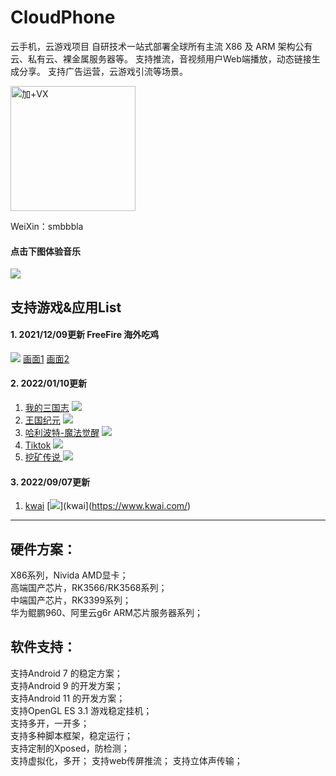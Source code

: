 # CloudPhone
云手机，云游戏项目
自研技术一站式部署全球所有主流 X86 及 ARM 架构公有云、私有云、裸金属服务器等。
支持推流，音视频用户Web端播放，动态链接生成分享。
支持广告运营，云游戏引流等场景。

<img src="https://s1.ax1x.com/2022/09/24/xAMqCq.png" width="200" height="200" alt="加+VX" /></br>

WeiXin：smbbbla 

#### 点击下图体验音乐

[![](https://s1.ax1x.com/2022/09/22/xkp63t.png)](https://share.api.weibo.cn/share/337256782,4816572054505605.html?weibo_id=4816572054505605)


## 支持游戏&应用List

#### 1. 2021/12/09更新 FreeFire 海外吃鸡
[![](https://s1.ax1x.com/2022/09/24/xAQZrD.png)](https://s3.bmp.ovh/imgs/2021/12/b49a58f0cfd130ce.png)
[画面1](https://s3.bmp.ovh/imgs/2021/12/b49a58f0cfd130ce.png)
[画面2](https://s3.bmp.ovh/imgs/2021/12/31695c96cb95871d.png)

#### 2. 2022/01/10更新 
1. [我的三国志](https://news.spyouxi.com/udo0kg8p/)
[![](https://s1.ax1x.com/2022/09/24/xAQk26.png)](https://news.spyouxi.com/udo0kg8p/)
2. [王国纪元](https://lm.176.com/)
[![](https://s1.ax1x.com/2022/09/24/xAQeqe.png)](https://lm.176.com/)
3. [哈利波特-魔法觉醒](http://www.harrypottermagicawakened.com/cn/)
[![](https://s1.ax1x.com/2022/09/24/xAQnVH.png)](http://www.harrypottermagicawakened.com/cn/)
4. [Tiktok](https://www.tiktok.com/)
[![](https://s1.ax1x.com/2022/09/24/xAQF8x.png)](https://www.tiktok.com/)
5. [挖矿传说 ](https://www.taptap.com/app/193997)
[![](https://s1.ax1x.com/2022/09/24/xAQAxK.png)](https://www.taptap.com/app/193997)

#### 3. 2022/09/07更新 
1. [kwai](https://www.kwai.com/)
[![](https://s1.ax1x.com/2022/09/24/xAQVKO.png)](kwai](https://www.kwai.com/)

*** 

## 硬件方案：
X86系列，Nivida AMD显卡；  
高端国产芯片，RK3566/RK3568系列；  
中端国产芯片，RK3399系列；  
华为鲲鹏960、阿里云g6r ARM芯片服务器系列； 

## 软件支持：

支持Android 7 的稳定方案；  
支持Android 9 的开发方案；  
支持Android 11 的开发方案；  
支持OpenGL ES 3.1 游戏稳定挂机；  
支持多开，一开多；  
支持多种脚本框架，稳定运行；  
支持定制的Xposed，防检测；  
支持虚拟化，多开；
支持web传屏推流；
支持立体声传输；


